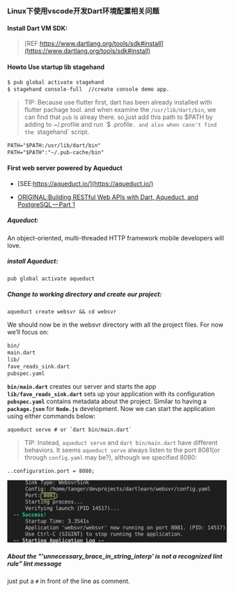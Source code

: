### Linux下使用vscode开发Dart环境配置相关问题

#### Install Dart VM SDK:

> [REF:https://www.dartlang.org/tools/sdk#install](https://www.dartlang.org/tools/sdk#install)

#### Howto Use startup lib stagehand

    $ pub global activate stagehand
    $ stagehand console-full  //create console demo app.

> TIP: Because use flutter first, dart has been already installed with flutter pachage tool. and when examine the `/usr/lib/dart/bin`, we can find that `pub` is alreay there. so,just add this path to $PATH by adding to ~/.profile and run `$ .profile`. and also when cann't find the `stagehand` script.

    PATH="$PATH:/usr/lib/dart/bin"
    PATH="$PATH":"~/.pub-cache/bin"

#### First web server powered by Aqueduct

* [SEE:https://aqueduct.io/](https://aqueduct.io/)

*  [ORIGINAL:Building RESTful Web APIs with Dart, Aqueduct, and PostgreSQL — Part 1](https://itnext.io/building-restful-web-apis-with-dart-aqueduct-and-postgresql-3cc9b931f777)

##### Aqueduct:

An object-oriented, multi-threaded HTTP framework mobile developers will love.

#####  install Aqueduct:

    pub global activate aqueduct

#####  Change to working directory and create our project:

    aqueduct create websvr && cd websvr    

We should now be in the websvr directory with all the project files. For now we’ll focus on:

    bin/
    main.dart
    lib/
    fave_reads_sink.dart
    pubspec.yaml

**`bin/main.dart`** creates our server and starts the app
**`lib/fave_reads_sink.dart`** sets up your application with its configuration
**`pubspec.yaml`** contains metadata about the project. Similar to having a **`package.json`** for **`Node.js`** development. Now we can start the application using either commands below:

    aqueduct serve # or `dart bin/main.dart`

> TIP: Instead, `aqueduct serve` and `dart bin/main.dart` have different behaviors. It seems `aqueduct serve` always listen to the port 8081(or through `config.yaml` may be?), although we specified 8080:

    ..configuration.port = 8080;

![aqueduct serve listen on port 8081](imgs/aqueductserve.png)

##### About the "'unnecessary_brace_in_string_interp' is not a recognized lint rule" lint message

just put a `#` in front of the line as comment.

